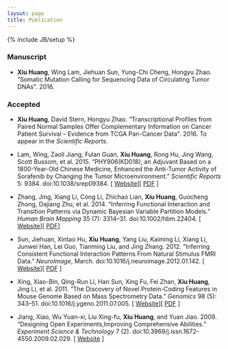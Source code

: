 ```yaml
---
layout: page
title: Publication
---
```


{% include JB/setup %}

### Manuscript

-   **Xiu Huang**, Wing Lam, Jiehuan Sun, Yung-Chi Cheng, Hongyu Zhao. “Somatic
    Mutation Calling for Sequencing Data of Circulating Tumor DNAs". 2016.

### Accepted

-   **Xiu Huang**, David Stern, Hongyu Zhao. “Transcriptional Profiles from
    Paired Normal Samples Offer Complementary Information on Cancer Patient
    Survival – Evidence from TCGA Pan-Cancer Data". 2016. To appear in the
    *Scientific Reports*.

-   Lam, Wing, Zaoli Jiang, Fulan Guan, **Xiu Huang**, Rong Hu, Jing Wang, Scott
    Bussom, et al. 2015. “PHY906(KD018), an Adjuvant Based on a 1800-Year-Old
    Chinese Medicine, Enhanced the Anti-Tumor Activity of Sorafenib by Changing
    the Tumor Microenvironment.” *Scientific Reports* 5: 9384.
    doi:10.1038/srep09384. [
    [Website](<http://www.nature.com/srep/2015/150325/srep09384/full/srep09384.html>)][
    [PDF](</assets/pdf/paper5.pdf>) ]

-   Zhang, Jing, Xiang Li, Cong Li, Zhichao Lian, **Xiu Huang**, Guocheng Zhong,
    Dajiang Zhu, et al. 2014. “Inferring Functional Interaction and Transition
    Patterns via Dynamic Bayesian Variable Partition Models.” *Human Brain
    Mapping* 35 (7): 3314–31. doi:10.1002/hbm.22404. [
    [Website](<http://onlinelibrary.wiley.com/doi/10.1002/hbm.22404/abstract;jsessionid=3AFF41890BA8D6BE7527507BB71CC695.f01t04>)][
    [PDF](</assets/pdf/paper4.pdf>)]

-   Sun, Jiehuan, Xintao Hu, **Xiu Huang**, Yang Liu, Kaiming Li, Xiang Li,
    Junwei Han, Lei Guo, Tianming Liu, and Jing Zhang. 2012. “Inferring
    Consistent Functional Interaction Patterns From Natural Stimulus FMRI Data.”
    *NeuroImage*, March. doi:10.1016/j.neuroimage.2012.01.142. [
    [Website](<http://www.sciencedirect.com/science/article/pii/S1053811912002868>)][
    [PDF](</assets/pdf/paper3.pdf>) ]

-   Xing, Xiao-Bin, Qing-Run Li, Han Sun, Xing Fu, Fei Zhan, **Xiu Huang**, Jing
    Li, et al. 2011. “The Discovery of Novel Protein-Coding Features in Mouse
    Genome Based on Mass Spectrometry Data.” *Genomics* 98 (5): 343–51.
    doi:10.1016/j.ygeno.2011.07.005. [
    [Website](<http://www.sciencedirect.com/science/article/pii/S0888754311001789>)][
    [PDF](</assets/pdf/paper2.pdf>) ]

-   Jiang, Xiao, Wu Yuan-xi, Liu Xing-fu, **Xiu Huang**, and Yuan Jiao. 2009.
    “Designing Open Experiments,Improving Comprehensive Abilities.” *Experiment
    Science & Technology* 7 (2). doi:10.3969/j.issn.1672-4550.2009.02.029. [
    [Website](<http://d.wanfangdata.com.cn/periodical_sykxyjs200902029.aspx>) ]
